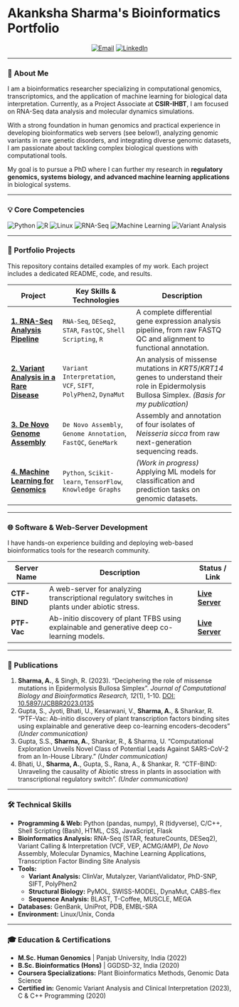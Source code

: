 # Akanksha Sharma's Bioinformatics Portfolio

<p align="center">
  <a href="mailto:akanksha8761@gmail.com"><img src="https://img.shields.io/badge/Email-D14836?style=for-the-badge&logo=gmail&logoColor=white" alt="Email"></a>
  <a href="https://www.linkedin.com/in/akanksha-sharma-26a590201"><img src="https://img.shields.io/badge/LinkedIn-0077B5?style=for-the-badge&logo=linkedin&logoColor=white" alt="LinkedIn"></a>
</p>

---

### 👋 About Me

I am a bioinformatics researcher specializing in computational genomics, transcriptomics, and the application of machine learning for biological data interpretation. Currently, as a Project Associate at **CSIR-IHBT**, I am focused on RNA-Seq data analysis and molecular dynamics simulations.

With a strong foundation in human genomics and practical experience in developing bioinformatics web servers (see below!), analyzing genomic variants in rare genetic disorders, and integrating diverse genomic datasets, I am passionate about tackling complex biological questions with computational tools.

My goal is to pursue a PhD where I can further my research in **regulatory genomics, systems biology, and advanced machine learning applications** in biological systems.

---

### 💡 Core Competencies

<p align="left">
  <img src="https://img.shields.io/badge/Python-3776AB?style=for-the-badge&logo=python&logoColor=white" alt="Python">
  <img src="https://img.shields.io/badge/R-276DC3?style=for-the-badge&logo=r&logoColor=white" alt="R">
  <img src="https://img.shields.io/badge/Linux-FCC624?style=for-the-badge&logo=linux&logoColor=black" alt="Linux">
  <img src="https://img.shields.io/badge/RNA--Seq-EF9421?style=for-the-badge&logo=buy-me-a-coffee&logoColor=white" alt="RNA-Seq">
  <img src="https://img.shields.io/badge/Machine%20Learning-008080?style=for-the-badge&logo=tensorflow&logoColor=white" alt="Machine Learning">
  <img src="https://img.shields.io/badge/Variant%20Analysis-8A2BE2?style=for-the-badge&logo=git&logoColor=white" alt="Variant Analysis">
</p>

---

### 📂 Portfolio Projects

This repository contains detailed examples of my work. Each project includes a dedicated README, code, and results.

| Project                                                            | Key Skills & Technologies                                       | Description                                                                                               |
| ------------------------------------------------------------------ | --------------------------------------------------------------- | --------------------------------------------------------------------------------------------------------- |
| [**1. RNA-Seq Analysis Pipeline**](./01_RNA-Seq_Analysis/)         | `RNA-Seq`, `DESeq2`, `STAR`, `FastQC`, `Shell Scripting`, `R`     | A complete differential gene expression analysis pipeline, from raw FASTQ QC and alignment to functional annotation. |
| [**2. Variant Analysis in a Rare Disease**](./02_Variant_Analysis_EB/) | `Variant Interpretation`, `VCF`, `SIFT`, `PolyPhen2`, `DynaMut`   | An analysis of missense mutations in *KRT5*/*KRT14* genes to understand their role in Epidermolysis Bullosa Simplex. *(Basis for my publication)* |
| [**3. De Novo Genome Assembly**](./03_DeNovo_Assembly/)            | `De Novo Assembly`, `Genome Annotation`, `FastQC`, `GeneMark`     | Assembly and annotation of four isolates of *Neisseria sicca* from raw next-generation sequencing reads.    |
| [**4. Machine Learning for Genomics**](./04_ML_Genomics/)             | `Python`, `Scikit-learn`, `TensorFlow`, `Knowledge Graphs` | *(Work in progress)* Applying ML models for classification and prediction tasks on genomic datasets. |

---

### 🌐 Software & Web-Server Development

I have hands-on experience building and deploying web-based bioinformatics tools for the research community.

| Server Name                                                    | Description                                                                                   | Status / Link                                                                |
| -------------------------------------------------------------- | --------------------------------------------------------------------------------------------- | ---------------------------------------------------------------------------- |
| **CTF-BIND**                                                   | A web-server for analyzing transcriptional regulatory switches in plants under abiotic stress.  | [**Live Server**](http://hichicob.ihbt.res.in/ctfbind/)                       |
| **PTF-Vac**                                                    | Ab-initio discovery of plant TFBS using explainable and generative deep co-learning models.   | [**Live Server**](https://scbb.ihbt.res.in/PTF-Vac/index.php)                |

---

### 📝 Publications

1.  **Sharma, A.**, & Singh, R. (2023). “Deciphering the role of missense mutations in Epidermolysis Bullosa Simplex”. *Journal of Computational Biology and Bioinformatics Research, 12*(1), 1-10. [DOI: 10.5897/JCBBR2023.0135](https://doi.org/10.5897/JCBBR2023.0135)
2.  Gupta, S., Jyoti, Bhati, U., Kesarwani, V., **Sharma, A.**, & Shankar, R. “PTF-Vac: Ab-initio discovery of plant transcription factors binding sites using explainable and generative deep co-learning encoders-decoders” *(Under communication)*
3.  Gupta, S.S., **Sharma, A.**, Shankar, R., & Sharma, U. “Computational Exploration Unveils Novel Class of Potential Leads Against SARS-CoV-2 from an In-House Library.” *(Under communication)*
4.  Bhati, U., **Sharma, A.**, Gupta, S., Rana, A., & Shankar, R. “CTF-BIND: Unraveling the causality of Abiotic stress in plants in association with transcriptional regulatory switch”. *(Under communication)*

---

### 🛠️ Technical Skills

*   **Programming & Web:** Python (pandas, numpy), R (tidyverse), C/C++, Shell Scripting (Bash), HTML, CSS, JavaScript, Flask
*   **Bioinformatics Analysis:** RNA-Seq (STAR, featureCounts, DESeq2), Variant Calling & Interpretation (VCF, VEP, ACMG/AMP), *De Novo* Assembly, Molecular Dynamics, Machine Learning Applications, Transcription Factor Binding Site Analysis
*   **Tools:**
    *   **Variant Analysis:** ClinVar, Mutalyzer, VariantValidator, PhD-SNP, SIFT, PolyPhen2
    *   **Structural Biology:** PyMOL, SWISS-MODEL, DynaMut, CABS-flex
    *   **Sequence Analysis:** BLAST, T-Coffee, MUSCLE, MEGA
*   **Databases:** GenBank, UniProt, PDB, EMBL-SRA
*   **Environment:** Linux/Unix, Conda

---

### 🎓 Education & Certifications

*   **M.Sc. Human Genomics** | Panjab University, India (2022)
*   **B.Sc. Bioinformatics (Hons)** | GGDSD-32, India (2020)
*   **Coursera Specializations:** Plant Bioinformatics Methods, Genomic Data Science
*   **Certified in:** Genomic Variant Analysis and Clinical Interpretation (2023), C & C++ Programming (2020)
